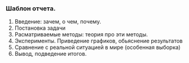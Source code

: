 ### Шаблон отчета.
1. Введение: зачем, о чем, почему. 
2. Постановка задачи
3. Расматриваемые методы: теория про эти методы.
4. Эксперименты. Приведение графиков, обьяснение результатов
5. Сравнение с реальной ситуацией в мире (особенная выборка)
6. Вывод, подведение итогов.